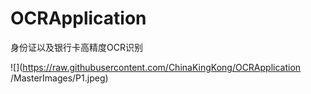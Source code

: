 # OCRApplication
 身份证以及银行卡高精度OCR识别

 ![](https://raw.githubusercontent.com/ChinaKingKong/OCRApplication
/MasterImages/P1.jpeg)
